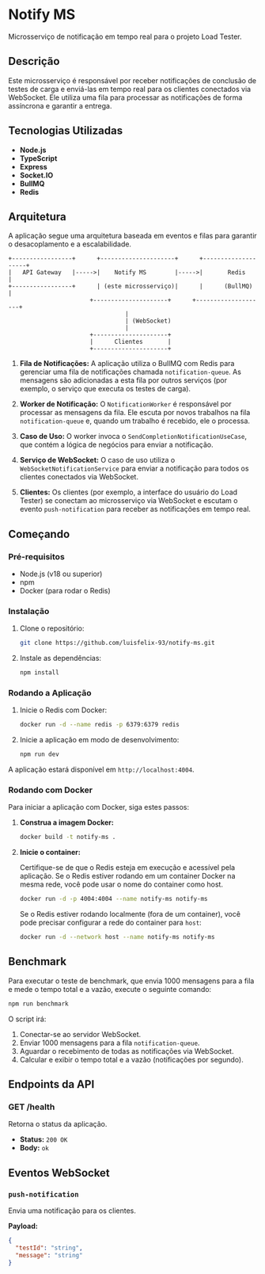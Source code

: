 # Notify MS

Microsserviço de notificação em tempo real para o projeto Load Tester.

## Descrição

Este microsserviço é responsável por receber notificações de conclusão de testes de carga e enviá-las em tempo real para os clientes conectados via WebSocket. Ele utiliza uma fila para processar as notificações de forma assíncrona e garantir a entrega.

## Tecnologias Utilizadas

- **Node.js**
- **TypeScript**
- **Express**
- **Socket.IO**
- **BullMQ**
- **Redis**

## Arquitetura

A aplicação segue uma arquitetura baseada em eventos e filas para garantir o desacoplamento e a escalabilidade.

```
+-----------------+      +---------------------+      +--------------------+
|   API Gateway   |----->|    Notify MS        |----->|       Redis        |
+-----------------+      | (este microsserviço)|      |      (BullMQ)      |
                       +---------------------+      +--------------------+
                                 |
                                 | (WebSocket)
                                 |
                       +---------------------+
                       |      Clientes       |
                       +---------------------+
```

1.  **Fila de Notificações:** A aplicação utiliza o BullMQ com Redis para gerenciar uma fila de notificações chamada `notification-queue`. As mensagens são adicionadas a esta fila por outros serviços (por exemplo, o serviço que executa os testes de carga).

2.  **Worker de Notificação:** O `NotificationWorker` é responsável por processar as mensagens da fila. Ele escuta por novos trabalhos na fila `notification-queue` e, quando um trabalho é recebido, ele o processa.

3.  **Caso de Uso:** O worker invoca o `SendCompletionNotificationUseCase`, que contém a lógica de negócios para enviar a notificação.

4.  **Serviço de WebSocket:** O caso de uso utiliza o `WebSocketNotificationService` para enviar a notificação para todos os clientes conectados via WebSocket.

5.  **Clientes:** Os clientes (por exemplo, a interface do usuário do Load Tester) se conectam ao microsserviço via WebSocket e escutam o evento `push-notification` para receber as notificações em tempo real.

## Começando

### Pré-requisitos

- Node.js (v18 ou superior)
- npm
- Docker (para rodar o Redis)

### Instalação

1.  Clone o repositório:
    ```bash
    git clone https://github.com/luisfelix-93/notify-ms.git
    ```
2.  Instale as dependências:
    ```bash
    npm install
    ```

### Rodando a Aplicação

1.  Inicie o Redis com Docker:
    ```bash
    docker run -d --name redis -p 6379:6379 redis
    ```
2.  Inicie a aplicação em modo de desenvolvimento:
    ```bash
    npm run dev
    ```

A aplicação estará disponível em `http://localhost:4004`.

### Rodando com Docker

Para iniciar a aplicação com Docker, siga estes passos:

1.  **Construa a imagem Docker:**

    ```bash
    docker build -t notify-ms .
    ```

2.  **Inicie o container:**

    Certifique-se de que o Redis esteja em execução e acessível pela aplicação. Se o Redis estiver rodando em um container Docker na mesma rede, você pode usar o nome do container como host.

    ```bash
    docker run -d -p 4004:4004 --name notify-ms notify-ms
    ```

    Se o Redis estiver rodando localmente (fora de um container), você pode precisar configurar a rede do container para `host`:

    ```bash
    docker run -d --network host --name notify-ms notify-ms
    ```

## Benchmark

Para executar o teste de benchmark, que envia 1000 mensagens para a fila e mede o tempo total e a vazão, execute o seguinte comando:

```bash
npm run benchmark
```

O script irá:
1. Conectar-se ao servidor WebSocket.
2. Enviar 1000 mensagens para a fila `notification-queue`.
3. Aguardar o recebimento de todas as notificações via WebSocket.
4. Calcular e exibir o tempo total e a vazão (notificações por segundo).

## Endpoints da API

### GET /health

Retorna o status da aplicação.

- **Status:** `200 OK`
- **Body:** `ok`

## Eventos WebSocket

### `push-notification`

Envia uma notificação para os clientes.

**Payload:**

```json
{
  "testId": "string",
  "message": "string"
}
```